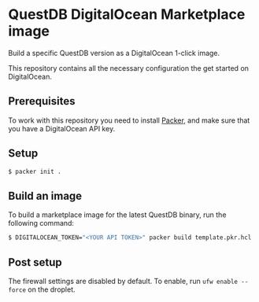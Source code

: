 # QuestDB DigitalOcean Marketplace image

Build a specific QuestDB version as a DigitalOcean 1-click image.

This repository contains all the necessary configuration the get started on DigitalOcean.

## Prerequisites

To work with this repository you need to install [Packer](https://www.packer.io/), and make sure that you have a DigitalOcean API key.

## Setup

``` bash
$ packer init .
```

## Build an image

To build a marketplace image for the latest QuestDB binary, run the following command:

```bash
$ DIGITALOCEAN_TOKEN="<YOUR API TOKEN>" packer build template.pkr.hcl
```

## Post setup

The firewall settings are disabled by default. To enable, run `ufw enable --force` on the droplet.
